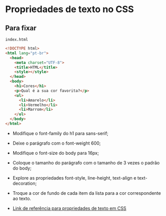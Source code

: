 # Propriedades de texto no CSS

## Para fixar
`index.html`
~~~html
<!DOCTYPE html>
<html lang="pt-br">
  <head>
    <meta charset="UTF-8">
    <title>HTML</title>
    <style></style>
  </head>
  <body>
    <h1>Cores</h1>
    <p>Qual é a sua cor favorita?</p>
    <ul>
      <li>Amarelo</li>
      <li>Vermelho</li>
      <li>Marrom</li>
    </ul>
  </body>
</html>
~~~
- Modifique o font-family do h1 para sans-serif;

- Deixe o parágrafo com o font-weight 600;

- Modifique o font-size do body para 16px;

- Coloque o tamanho do parágrafo com o tamanho de 3 vezes o padrão do body;

- Explore as propriedades font-style, line-height, text-align e text-decoration;

- Troque a cor de fundo de cada item da lista para a cor correspondente ao texto.
- [Link de referência para propriedades de texto em CSS](https://app.betrybe.com/learn/course/5e938f69-6e32-43b3-9685-c936530fd326/module/fc998c60-386e-46bc-83ca-4269beb17e17/section/99759b1d-d4d2-4691-b063-06aafa8ac7cd/day/fa069fc2-8471-41ea-b0b8-326ecb49956d/lesson/c950a2f1-8275-4d6f-a473-ea214e8eb5e2#:~:text=Link%20de%20refer%C3%AAncia%20para%20propriedades%20de%20texto%20em%20CSS)